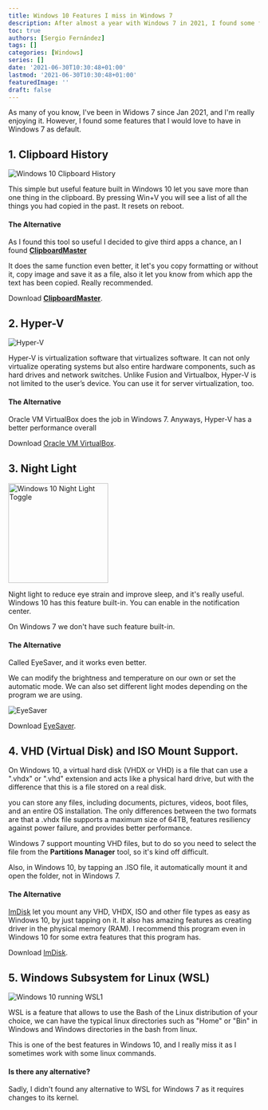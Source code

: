 ```yaml
---
title: Windows 10 Features I miss in Windows 7
description: After almost a year with Windows 7 in 2021, I found some features that I would love to have in Windows 7 as default.
toc: true
authors: [Sergio Fernández]
tags: []
categories: [Windows]
series: []
date: '2021-06-30T10:30:48+01:00'
lastmod: '2021-06-30T10:30:48+01:00'
featuredImage: ''
draft: false
---
```


As many of you know, I've been in Widows 7 since Jan 2021, and I'm really enjoying it. However, I found some features that I would love to have in Windows 7 as default.

## 1. Clipboard History
<img src="/posts/images/tut/history.png" alt="Windows 10 Clipboard History" >

This simple but useful feature built in Windows 10 let you save more than one thing in the clipboard. By pressing Win+V you will see a list of all the things you had copied in the past. It resets on reboot.

#### The Alternative
As I found this tool so useful I decided to give third apps a chance, an I found [**ClipboardMaster**](https://www.clipboardmaster.com/)

It does the same function even better, it let's you copy formatting or without it, copy image and save it as a file, also it let you know from which app the text has been copied. Really recommended.

Download [**ClipboardMaster**](https://www.clipboardmaster.com/).

## 2. Hyper-V
<img src="https://www.tenforums.com/geek/gars/images/2/types/thumb_Hyper_V_Manager.png" alt="Hyper-V" >

Hyper-V is virtualization software that virtualizes software. It can not only virtualize operating systems but also entire hardware components, such as hard drives and network switches. Unlike Fusion and Virtualbox, Hyper-V is not limited to the user’s device. You can use it for server virtualization, too.

#### The Alternative
Oracle VM VirtualBox does the job in Windows 7. Anyways, Hyper-V has a better performance overall

Download [Oracle VM VirtualBox](https://www.virtualbox.org/).

## 3. Night Light
<img src="/posts/images/tut/night.png" width="200" alt="Windows 10 Night Light Toggle" >

Night light to reduce eye strain and improve sleep, and it's really useful. Windows 10 has this feature built-in. You can enable in the notification center.

On Windows 7 we don't have such feature built-in.

#### The Alternative
Called EyeSaver, and it works even better.

We can modify the brightness and temperature on our own or set the automatic mode. We can also set different light modes depending on the program we are using.

<img src="https://www.softzone.es/app/uploads-softzone.es/2021/04/Eye-Saver-configuracion-de-la-pantalla.jpg" alt="EyeSaver" >

Download [EyeSaver](https://www.eye-saver.net/).

## 4. VHD (Virtual Disk) and ISO Mount Support.
On Windows 10, a virtual hard disk (VHDX or VHD) is a file that can use a ".vhdx" or ".vhd" extension and acts like a physical hard drive, but with the difference that this is a file stored on a real disk.

you can store any files, including documents, pictures, videos, boot files, and an entire OS installation. The only differences between the two formats are that a .vhdx file supports a maximum size of 64TB, features resiliency against power failure, and provides better performance.

Windows 7 support mounting VHD files, but to do so you need to select the file from the **Partitions Manager** tool, so it's kind off difficult.

Also, in Windows 10, by tapping an .ISO file, it automatically mount it and open the folder, not in Windows 7.

#### The Alternative
[ImDisk](https://sourceforge.net/projects/imdisk-toolkit/) let you mount any VHD, VHDX, ISO and other file types as easy as Windows 10, by just tapping on it. It also has amazing features as creating driver in the physical memory (RAM). I recommend this program even in Windows 10 for some extra features that this program has.

Download [ImDisk](https://sourceforge.net/projects/imdisk-toolkit/).

## 5. Windows Subsystem for Linux (WSL)
<img src="/posts/images/tut/wsl1.png" alt="Windows 10 running WSL1" >

WSL is a feature that allows to use the Bash of the Linux distribution of your choice, we can have the typical linux directories such as "Home" or "Bin" in Windows and Windows directories in the bash from linux.

This is one of the best features in Windows 10, and I really miss it as I sometimes work with some linux commands.

#### Is there any alternative?
Sadly, I didn't found any alternative to WSL for Windows 7 as it requires changes to its kernel.
